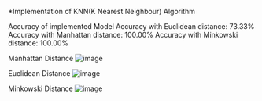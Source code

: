 *Implementation of KNN(K Nearest Neighbour) Algorithm

Accuracy of implemented Model
Accuracy with Euclidean distance: 73.33%
Accuracy with Manhattan distance: 100.00%
Accuracy with Minkowski distance: 100.00%

Manhattan Distance
![image](https://github.com/Upeshjeengar/KNN-implementation/assets/99462722/57aaf6be-dc6f-46d0-b88b-9b765e23f180)

Euclidean Distance
![image](https://github.com/Upeshjeengar/KNN-implementation/assets/99462722/febb2de7-561e-4fe7-aaef-8343d8c6b520)

Minkowski Distance
![image](https://github.com/Upeshjeengar/KNN-implementation/assets/99462722/67c53bca-7ad5-4f0a-a65a-aebd81e3467d)
